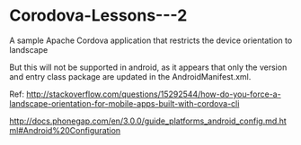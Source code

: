 # Corodova-Lessons---2 
A sample Apache Cordova application that restricts the device orientation to landscape 

But this will not be supported in android, as it appears that only the version and entry class package are updated in the AndroidManifest.xml.

Ref: http://stackoverflow.com/questions/15292544/how-do-you-force-a-landscape-orientation-for-mobile-apps-built-with-cordova-cli

http://docs.phonegap.com/en/3.0.0/guide_platforms_android_config.md.html#Android%20Configuration